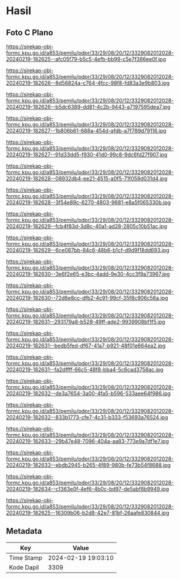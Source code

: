 # Hasil

## Foto C Plano

https://sirekap-obj-formc.kpu.go.id/a853/pemilu/pdpr/33/29/08/20/12/3329082012028-20240219-182625--afc05f79-b5c5-4efb-bb99-c5e7f386ee0f.jpg

https://sirekap-obj-formc.kpu.go.id/a853/pemilu/pdpr/33/29/08/20/12/3329082012028-20240219-182626--8d56824a-c764-4fcc-98f8-fd83a3e9b803.jpg

https://sirekap-obj-formc.kpu.go.id/a853/pemilu/pdpr/33/29/08/20/12/3329082012028-20240219-182626--b5dc6389-dd81-4c2b-9443-a7197595dea7.jpg

https://sirekap-obj-formc.kpu.go.id/a853/pemilu/pdpr/33/29/08/20/12/3329082012028-20240219-182627--1b806b61-688a-454d-afdb-a7f789d79116.jpg

https://sirekap-obj-formc.kpu.go.id/a853/pemilu/pdpr/33/29/08/20/12/3329082012028-20240219-182627--91d33dd5-f930-41d0-99c8-9dc6fd27f907.jpg

https://sirekap-obj-formc.kpu.go.id/a853/pemilu/pdpr/33/29/08/20/12/3329082012028-20240219-182628--08932db4-ee21-4515-a0f5-71f059d031d4.jpg

https://sirekap-obj-formc.kpu.go.id/a853/pemilu/pdpr/33/29/08/20/12/3329082012028-20240219-182628--3f54e89c-6270-4803-9681-e8a5f065330b.jpg

https://sirekap-obj-formc.kpu.go.id/a853/pemilu/pdpr/33/29/08/20/12/3329082012028-20240219-182629--fcb4f83d-3d8c-40a1-ad28-2805c10b51ac.jpg

https://sirekap-obj-formc.kpu.go.id/a853/pemilu/pdpr/33/29/08/20/12/3329082012028-20240219-182629--6ce087bb-84c6-48b6-b1cf-d9d9f18dd693.jpg

https://sirekap-obj-formc.kpu.go.id/a853/pemilu/pdpr/33/29/08/20/12/3329082012028-20240219-182630--3e6f2e65-e3bc-4add-9e30-4cc3f9a73967.jpg

https://sirekap-obj-formc.kpu.go.id/a853/pemilu/pdpr/33/29/08/20/12/3329082012028-20240219-182630--72d8e8cc-dfb2-4c91-99cf-35f8c906c56a.jpg

https://sirekap-obj-formc.kpu.go.id/a853/pemilu/pdpr/33/29/08/20/12/3329082012028-20240219-182631--293179a8-b528-49ff-ade2-9939908bf1f5.jpg

https://sirekap-obj-formc.kpu.go.id/a853/pemilu/pdpr/33/29/08/20/12/3329082012028-20240219-182631--bedb5fed-df67-41a7-b921-48f01e664ea2.jpg

https://sirekap-obj-formc.kpu.go.id/a853/pemilu/pdpr/33/29/08/20/12/3329082012028-20240219-182631--fa2dffff-66c5-48f8-bba4-5c6cad3758ac.jpg

https://sirekap-obj-formc.kpu.go.id/a853/pemilu/pdpr/33/29/08/20/12/3329082012028-20240219-182632--de3a7654-3a00-4fa5-b596-533aee64f986.jpg

https://sirekap-obj-formc.kpu.go.id/a853/pemilu/pdpr/33/29/08/20/12/3329082012028-20240219-182632--833b1773-cfe7-4c31-b333-f53693a76524.jpg

https://sirekap-obj-formc.kpu.go.id/a853/pemilu/pdpr/33/29/08/20/12/3329082012028-20240219-182633--29b47e48-7096-404a-aa83-773e9a7df1e7.jpg

https://sirekap-obj-formc.kpu.go.id/a853/pemilu/pdpr/33/29/08/20/12/3329082012028-20240219-182633--ebdb2945-b265-4f89-980b-fe73b54f8688.jpg

https://sirekap-obj-formc.kpu.go.id/a853/pemilu/pdpr/33/29/08/20/12/3329082012028-20240219-182634--c1363e0f-4ef6-4b0c-bd97-de5abf8b9949.jpg

https://sirekap-obj-formc.kpu.go.id/a853/pemilu/pdpr/33/29/08/20/12/3329082012028-20240219-182625--16309b06-b2d8-42e7-81bf-26aafe830844.jpg


## Metadata

| Key        | Value               |
| ---------- | ------------------- |
| Time Stamp | 2024-02-19 19:03:10 |
| Kode Dapil | 3309                |



